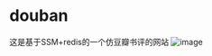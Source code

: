 # douban
这是基于SSM+redis的一个仿豆瓣书评的网站
![image](https://github.com/91XiaoSir/douban/blob/master/img/1.png)
